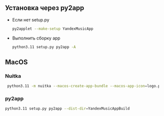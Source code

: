## Установка через py2app

- Если нет setup.py
    ```bash
    py2applet --make-setup YandexMusicApp
    ```
- Выполнить сборку app
    ```bash
    python3.11 setup.py py2app -A
    ```

## MacOS

### Nuitka

```bash
 python3.11 -m nuitka --macos-create-app-bundle --macos-app-icon=logo.png --standalone --onefile --enable-plugin=pyqt5 --output-dir=YandexMusicAppBuild YandexMusicApp.py
```

### py2app

```bash
python3.11 setup.py py2app --dist-dir=YandexMusicAppBuild
```
